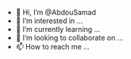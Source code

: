- 👋 Hi, I’m @AbdouSamad
- 👀 I’m interested in ...
- 🌱 I’m currently learning ...
- 💞️ I’m looking to collaborate on ...
- 📫 How to reach me ...

<!---
AbdouSamad/AbdouSamad is a ✨ special ✨ repository because its `README.md` (this file) appears on your GitHub profile.
You can click the Preview link to take a look at your changes.
--->
